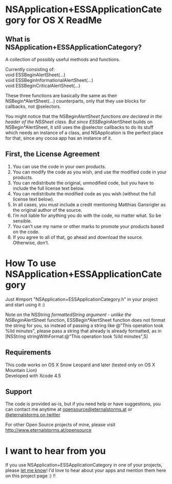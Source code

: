 # NSApplication+ESSApplicationCategory for OS X ReadMe

## What is NSApplication+ESSApplicationCategory?

A collection of possibly useful methods and functions.

Currently consisting of:  
void ESSBeginAlertSheet(...)  
void ESSBeginInformationalAlertSheet(...)  
void ESSBeginCriticalAlertSheet(...)  

These three functions are basically the same as their NSBegin*AlertSheet(...) counterparts, only that they use blocks for callbacks, not @selectors.  

You might notice that the NSBegin*AlertSheet functions are declared in the header of the NSSheet class.
But since ESSBegin*AlertSheet builds on NSBegin*AlertSheet, it still uses the @selector callbacks to do its stuff which needs an instance of a class, and NSApplication is the perfect place for that, since any cocoa app has an instance of it.

## First, the License Agreement

1) You can use the code in your own products.  
2) You can modify the code as you wish, and use the modified code in your products.  
3) You can redistribute the original, unmodified code, but you have to include the full license text below.  
4) You can redistribute the modified code as you wish (without the full license text below).  
5) In all cases, you must include a credit mentioning Matthias Gansrigler as the original author of the source.  
6) I’m not liable for anything you do with the code, no matter what. So be sensible.  
7) You can’t use my name or other marks to promote your products based on the code.  
8) If you agree to all of that, go ahead and download the source. Otherwise, don’t.

# How To use NSApplication+ESSApplicationCategory

Just #import "NSApplication+ESSApplicationCategory.h" in your project and start using it :)

Note on the NSString *formattedString argument - unlike the NSBegin*AlertSheet function, ESSBegin*AlertSheet function does not format the string for you, so instead of passing a string like @"This operation took %lld minutes", please pass a string that already is already formatted, as in [NSString stringWithFormat:@"This operation took %lld minutes",5]

## Requirements
This code works on OS X Snow Leopard and later (tested only on OS X Mountain Lion)  
Developed with Xcode 4.5

## Support
The code is provided as-is, but if you need help or have suggestions, you can contact me anytime at [opensource@eternalstorms.at](mailto:opensource@eternalstorms.at) or [@eternalstorms on twitter](http://twitter.com/eternalstorms)

For other Open Source projects of mine, please visit http://www.eternalstorms.at/opensource

# I want to hear from you
If you use NSApplication+ESSApplicationCategory in one of your projects, please [let me know](mailto:opensource@eternalstorms.at)! I'd love to hear about your apps and mention them here on this project page :) !!
